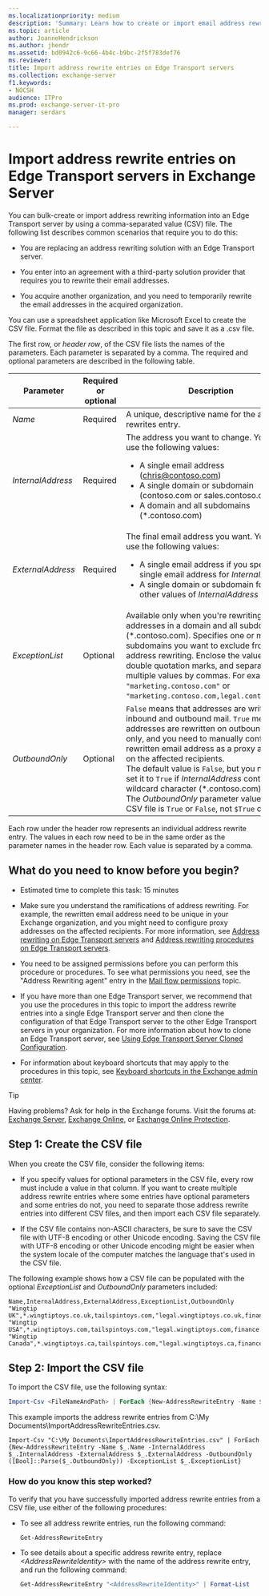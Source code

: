 ```yaml
---
ms.localizationpriority: medium
description: 'Summary: Learn how to create or import email address rewriting in bulk in Exchange Server.'
ms.topic: article
author: JoanneHendrickson
ms.author: jhendr
ms.assetid: bd0942c6-9c66-4b4c-b9bc-2f5f783def76
ms.reviewer:
title: Import address rewrite entries on Edge Transport servers
ms.collection: exchange-server
f1.keywords:
- NOCSH
audience: ITPro
ms.prod: exchange-server-it-pro
manager: serdars

---
```


# Import address rewrite entries on Edge Transport servers in Exchange Server

You can bulk-create or import address rewriting information into an Edge Transport server by using a comma-separated value (CSV) file. The following list describes common scenarios that require you to do this:

- You are replacing an address rewriting solution with an Edge Transport server.

- You enter into an agreement with a third-party solution provider that requires you to rewrite their email addresses.

- You acquire another organization, and you need to temporarily rewrite the email addresses in the acquired organization.

You can use a spreadsheet application like Microsoft Excel to create the CSV file. Format the file as described in this topic and save it as a .csv file.

The first row, or _header row_, of the CSV file lists the names of the parameters. Each parameter is separated by a comma. The required and optional parameters are described in the following table.

|Parameter|Required or optional|Description|
|---|---|---|
|_Name_|Required|A unique, descriptive name for the address rewrites entry.|
|_InternalAddress_|Required|The address you want to change. You can use the following values: <ul><li>A single email address (chris@contoso.com)</li><li>A single domain or subdomain (contoso.com or sales.contoso.com)</li><li>A domain and all subdomains (\*.contoso.com)</li></ul>|
|_ExternalAddress_|Required|The final email address you want. You can use the following values: <ul><li>A single email address if you specified a single email address for _InternalAddress_</li><li>A single domain or subdomain for all other values of _InternalAddress_</li></ul>|
|_ExceptionList_|Optional|Available only when you're rewriting email addresses in a domain and all subdomains (\*.contoso.com). Specifies one or more subdomains you want to exclude from address rewriting. Enclose the value in double quotation marks, and separate multiple values by commas. For example, `"marketing.contoso.com"` or `"marketing.contoso.com,legal.contoso.com"`.|
|_OutboundOnly_|Optional| `False` means that addresses are written on inbound and outbound mail. `True` means that addresses are rewritten on outbound mail only, and you need to manually configure the rewritten email address as a proxy address on the affected recipients.  <br/> The default value is `False`, but you need to set it to `True` if _InternalAddress_ contains the wildcard character (\*.contoso.com).  <br/> The _OutboundOnly_ parameter value in the CSV file is `True` or `False`, not `$True` or `$False`.|

Each row under the header row represents an individual address rewrite entry. The values in each row need to be in the same order as the parameter names in the header row. Each value is separated by a comma.

## What do you need to know before you begin?

- Estimated time to complete this task: 15 minutes

- Make sure you understand the ramifications of address rewriting. For example, the rewritten email address need to be unique in your Exchange organization, and you might need to configure proxy addresses on the affected recipients. For more information, see [Address rewriting on Edge Transport servers](address-rewriting.md) and [Address rewriting procedures on Edge Transport servers](address-rewriting-procedures.md).

- You need to be assigned permissions before you can perform this procedure or procedures. To see what permissions you need, see the "Address Rewriting agent" entry in the [Mail flow permissions](../../permissions/feature-permissions/mail-flow-permissions.md) topic.

- If you have more than one Edge Transport server, we recommend that you use the procedures in this topic to import the address rewrite entries into a single Edge Transport server and then clone the configuration of that Edge Transport server to the other Edge Transport servers in your organization. For more information about how to clone an Edge Transport server, see [Using Edge Transport Server Cloned Configuration](../../../ExchangeServer2013/edge-transport-server-cloned-configuration-exchange-2013-help.md).

- For information about keyboard shortcuts that may apply to the procedures in this topic, see [Keyboard shortcuts in the Exchange admin center](../../about-documentation/exchange-admin-center-keyboard-shortcuts.md).

> [!TIP]
> Having problems? Ask for help in the Exchange forums. Visit the forums at: [Exchange Server](https://social.technet.microsoft.com/forums/office/home?category=exchangeserver), [Exchange Online](https://social.technet.microsoft.com/forums/msonline/home?forum=onlineservicesexchange), or [Exchange Online Protection](https://social.technet.microsoft.com/forums/forefront/home?forum=FOPE).

## Step 1: Create the CSV file

When you create the CSV file, consider the following items:

- If you specify values for optional parameters in the CSV file, every row must include a value in that column. If you want to create multiple address rewrite entries where some entries have optional parameters and some entries do not, you need to separate those address rewrite entries into different CSV files, and then import each CSV file separately.

- If the CSV file contains non-ASCII characters, be sure to save the CSV file with UTF-8 encoding or other Unicode encoding. Saving the CSV file with UTF-8 encoding or other Unicode encoding might be easier when the system locale of the computer matches the language that's used in the CSV file.

The following example shows how a CSV file can be populated with the optional _ExceptionList_ and _OutboundOnly_ parameters included:

```CSV
Name,InternalAddress,ExternalAddress,ExceptionList,OutboundOnly
"Wingtip UK",*.wingtiptoys.co.uk,tailspintoys.com,"legal.wingtiptoys.co.uk,finance.wingtiptoys.co.uk,support.wingtiptoys.co.uk",True
"Wingtip USA",*.wingtiptoys.com,tailspintoys.com,"legal.wingtiptoys.com,finance.wingtiptoys.com,support.wingtiptoys.com,corp.wingtiptoys.com",True
"Wingtip Canada",*.wingtiptoys.ca,tailspintoys.com,"legal.wingtiptoys.ca,finance.wingtiptoys.ca,support.wingtiptoys.ca",True
```

## Step 2: Import the CSV file

To import the CSV file, use the following syntax:

```PowerShell
Import-Csv <FileNameAndPath> | ForEach {New-AddressRewriteEntry -Name $_.Name -InternalAddress $_.InternalAddress -ExternalAddress $_.ExternalAddress -OutboundOnly ([Bool]::Parse($_.OutboundOnly)) -ExceptionList $_.ExceptionList}
```

This example imports the address rewrite entries from C:\My Documents\ImportAddressRewriteEntries.csv.

```CSV
Import-Csv "C:\My Documents\ImportAddressRewriteEntries.csv" | ForEach {New-AddressRewriteEntry -Name $_.Name -InternalAddress $_.InternalAddress -ExternalAddress $_.ExternalAddress -OutboundOnly ([Bool]::Parse($_.OutboundOnly)) -ExceptionList $_.ExceptionList}
```

### How do you know this step worked?

To verify that you have successfully imported address rewrite entries from a CSV file, use either of the following procedures:

- To see all address rewrite entries, run the following command:

  ```PowerShell
  Get-AddressRewriteEntry
  ```

- To see details about a specific address rewrite entry, replace _\<AddressRewriteIdentity\>_ with the name of the address rewrite entry, and run the following command:

  ```PowerShell
  Get-AddressRewriteEntry "<AddressRewriteIdentity>" | Format-List
  ```
